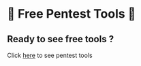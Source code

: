 # 🎈 Free Pentest Tools 🎈
## Ready to see free tools ?

Click [here](README.md) to see pentest tools
